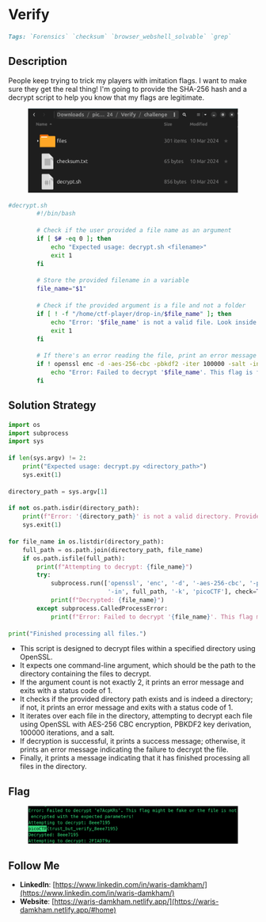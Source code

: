 # Verify

```markdown
Tags: `Forensics` `checksum` `browser_webshell_solvable` `grep`
```

## **Description**

People keep trying to trick my players with imitation flags. I want to make sure they get the real thing! I'm going to provide the SHA-256 hash and a decrypt script to help you know that my flags are legitimate.

<figure><img src="../.gitbook/assets/image (7).png" alt=""><figcaption></figcaption></figure>

```sh
#decrypt.sh
        #!/bin/bash

        # Check if the user provided a file name as an argument
        if [ $# -eq 0 ]; then
            echo "Expected usage: decrypt.sh <filename>"
            exit 1
        fi

        # Store the provided filename in a variable
        file_name="$1"

        # Check if the provided argument is a file and not a folder
        if [ ! -f "/home/ctf-player/drop-in/$file_name" ]; then
            echo "Error: '$file_name' is not a valid file. Look inside the 'files' folder with 'ls -R'!"
            exit 1
        fi

        # If there's an error reading the file, print an error message
        if ! openssl enc -d -aes-256-cbc -pbkdf2 -iter 100000 -salt -in "/home/ctf-player/drop-in/$file_name" -k picoCTF; then
            echo "Error: Failed to decrypt '$file_name'. This flag is fake! Keep looking!"
        fi
```

## **Solution Strategy**

```python
import os
import subprocess
import sys

if len(sys.argv) != 2:
    print("Expected usage: decrypt.py <directory_path>")
    sys.exit(1)

directory_path = sys.argv[1]

if not os.path.isdir(directory_path):
    print(f"Error: '{directory_path}' is not a valid directory. Provide a valid directory path!")
    sys.exit(1)

for file_name in os.listdir(directory_path):
    full_path = os.path.join(directory_path, file_name)
    if os.path.isfile(full_path):
        print(f"Attempting to decrypt: {file_name}")
        try:
            subprocess.run(['openssl', 'enc', '-d', '-aes-256-cbc', '-pbkdf2', '-iter', '100000', '-salt', 
                            '-in', full_path, '-k', 'picoCTF'], check=True)
            print(f"Decrypted: {file_name}")
        except subprocess.CalledProcessError:
            print(f"Error: Failed to decrypt '{file_name}'. This flag might be fake or the file is not encrypted with the expected parameters!")

print("Finished processing all files.")
```

* This script is designed to decrypt files within a specified directory using OpenSSL.
* It expects one command-line argument, which should be the path to the directory containing the files to decrypt.
* If the argument count is not exactly 2, it prints an error message and exits with a status code of 1.
* It checks if the provided directory path exists and is indeed a directory; if not, it prints an error message and exits with a status code of 1.
* It iterates over each file in the directory, attempting to decrypt each file using OpenSSL with AES-256 CBC encryption, PBKDF2 key derivation, 100000 iterations, and a salt.
* If decryption is successful, it prints a success message; otherwise, it prints an error message indicating the failure to decrypt the file.
* Finally, it prints a message indicating that it has finished processing all files in the directory.

## Flag

<figure><img src="../.gitbook/assets/Pasted image (10).png" alt=""><figcaption></figcaption></figure>

## Follow Me

* **LinkedIn**: [https://www.linkedin.com/in/waris-damkham/](https://www.linkedin.com/in/waris-damkham/)
* **Website**: [https://waris-damkham.netlify.app/](https://waris-damkham.netlify.app/#home)
